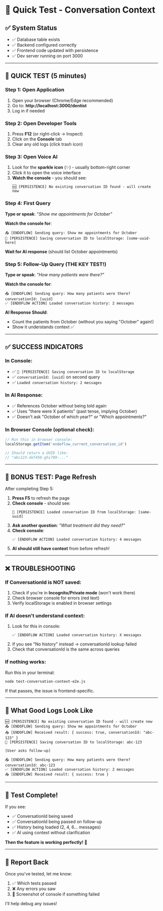 # 🚀 Quick Test - Conversation Context

## ✅ System Status
- ✅ Database table exists
- ✅ Backend configured correctly  
- ✅ Frontend code updated with persistence
- ✅ Dev server running on port 3000

---

## 🎯 QUICK TEST (5 minutes)

### Step 1: Open Application
1. Open your browser (Chrome/Edge recommended)
2. Go to: **http://localhost:3000/dentist**
3. Log in if needed

### Step 2: Open Developer Tools
1. Press **F12** (or right-click → Inspect)
2. Click on the **Console** tab
3. Clear any old logs (click trash icon)

### Step 3: Open Voice AI
1. Look for the **sparkle icon** (✨) - usually bottom-right corner
2. Click it to open the voice interface
3. **Watch the console** - you should see:
   ```
   🆕 [PERSISTENCE] No existing conversation ID found - will create new
   ```

### Step 4: First Query
**Type or speak**: *"Show me appointments for October"*

**Watch the console for**:
```
📤 [ENDOFLOW] Sending query: Show me appointments for October
💾 [PERSISTENCE] Saving conversation ID to localStorage: [some-uuid-here]
```

**Wait for AI response** (should list October appointments)

### Step 5: Follow-Up Query (THE KEY TEST!)
**Type or speak**: *"How many patients were there?"*

**Watch the console for**:
```
📤 [ENDOFLOW] Sending query: How many patients were there? conversationId: [uuid]
✅ [ENDOFLOW ACTION] Loaded conversation history: 2 messages
```

**AI Response Should**:
- Count the patients from October (without you saying "October" again!)
- Show it understands context ✅

---

## ✅ SUCCESS INDICATORS

### In Console:
- ✅ `💾 [PERSISTENCE] Saving conversation ID to localStorage`
- ✅ `conversationId: [uuid]` on second query
- ✅ `Loaded conversation history: 2 messages`

### In AI Response:
- ✅ References October without being told again
- ✅ Uses "there were X patients" (past tense, implying October)
- ✅ Doesn't ask "October of which year?" or "Which appointments?"

### In Browser Console (optional check):
```javascript
// Run this in browser console:
localStorage.getItem('endoflow_current_conversation_id')

// Should return a UUID like:
// "abc123-def456-ghi789-..."
```

---

## 🧪 BONUS TEST: Page Refresh

After completing Step 5:

1. **Press F5** to refresh the page
2. **Check console** - should see:
   ```
   💾 [PERSISTENCE] Loaded conversation ID from localStorage: [same-uuid]
   ```
3. **Ask another question**: *"What treatment did they need?"*
4. **Check console**:
   ```
   ✅ [ENDOFLOW ACTION] Loaded conversation history: 4 messages
   ```
5. **AI should still have context** from before refresh!

---

## ❌ TROUBLESHOOTING

### If ConversationId is NOT saved:
1. Check if you're in **Incognito/Private mode** (won't work there)
2. Check browser console for errors (red text)
3. Verify localStorage is enabled in browser settings

### If AI doesn't understand context:
1. Look for this in console:
   ```
   ✅ [ENDOFLOW ACTION] Loaded conversation history: X messages
   ```
2. If you see "No history" instead → conversationId lookup failed
3. Check that conversationId is the same across queries

### If nothing works:
Run this in your terminal:
```bash
node test-conversation-context-e2e.js
```

If that passes, the issue is frontend-specific.

---

## 📸 What Good Logs Look Like

```
🆕 [PERSISTENCE] No existing conversation ID found - will create new
📤 [ENDOFLOW] Sending query: Show me appointments for October
📥 [ENDOFLOW] Received result: { success: true, conversationId: "abc-123" }
💾 [PERSISTENCE] Saving conversation ID to localStorage: abc-123

[User asks follow-up]

📤 [ENDOFLOW] Sending query: How many patients were there? conversationId: abc-123
✅ [ENDOFLOW ACTION] Loaded conversation history: 2 messages
📥 [ENDOFLOW] Received result: { success: true }
```

---

## 🎉 Test Complete!

If you see:
- ✅ ConversationId being saved
- ✅ ConversationId being passed on follow-up
- ✅ History being loaded (2, 4, 6... messages)
- ✅ AI using context without clarification

**Then the feature is working perfectly!** 🚀

---

## 📝 Report Back

Once you've tested, let me know:
1. ✅ Which tests passed
2. ❌ Any errors you saw
3. 📸 Screenshot of console if something failed

I'll help debug any issues!
